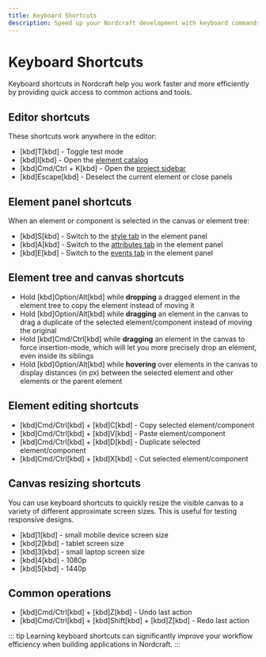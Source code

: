 ```yaml
---
title: Keyboard Shortcuts
description: Speed up your Nordcraft development with keyboard commands for navigation, element selection, panel switching and common editing operations.
---
```


# Keyboard Shortcuts

Keyboard shortcuts in Nordcraft help you work faster and more efficiently by providing quick access to common actions and tools.

## Editor shortcuts

These shortcuts work anywhere in the editor:

- [kbd]T[kbd] - Toggle test mode
- [kbd]I[kbd] - Open the [element catalog](/the-editor/element-tree#element-catalog)
- [kbd]Cmd/Ctrl + K[kbd] - Open the [project sidebar](/the-editor/project-sidebar)
- [kbd]Escape[kbd] - Deselect the current element or close panels

## Element panel shortcuts

When an element or component is selected in the canvas or element tree:

- [kbd]S[kbd] - Switch to the [style tab](/the-editor/element-panel#style-tab) in the element panel
- [kbd]A[kbd] - Switch to the [attributes tab](/the-editor/element-panel#attributes-tab) in the element panel
- [kbd]E[kbd] - Switch to the [events tab](/the-editor/element-panel#events-tab) in the element panel

## Element tree and canvas shortcuts

- Hold [kbd]Option/Alt[kbd] while **dropping** a dragged element in the element tree to copy the element instead of moving it
- Hold [kbd]Option/Alt[kbd] while **dragging** an element in the canvas to drag a duplicate of the selected element/component instead of moving the original
- Hold [kbd]Cmd/Ctrl[kbd] while **dragging** an element in the canvas to force insertion-mode, which will let you more precisely drop an element, even inside its siblings
- Hold [kbd]Option/Alt[kbd] while **hovering** over elements in the canvas to display distances (in px) between the selected element and other elements or the parent element

## Element editing shortcuts

- [kbd]Cmd/Ctrl[kbd] + [kbd]C[kbd] - Copy selected element/component
- [kbd]Cmd/Ctrl[kbd] + [kbd]V[kbd] - Paste element/component
- [kbd]Cmd/Ctrl[kbd] + [kbd]D[kbd] - Duplicate selected element/component
- [kbd]Cmd/Ctrl[kbd] + [kbd]X[kbd] - Cut selected element/component

## Canvas resizing shortcuts

You can use keyboard shortcuts to quickly resize the visible canvas to a variety of different approximate screen sizes. This is useful for testing responsive designs.

- [kbd]1[kbd] - small mobile device screen size
- [kbd]2[kbd] - tablet screen size
- [kbd]3[kbd] - small laptop screen size
- [kbd]4[kbd] - 1080p
- [kbd]5[kbd] - 1440p

## Common operations

- [kbd]Cmd/Ctrl[kbd] + [kbd]Z[kbd] - Undo last action
- [kbd]Cmd/Ctrl[kbd] + [kbd]Shift[kbd] + [kbd]Z[kbd] - Redo last action

::: tip
Learning keyboard shortcuts can significantly improve your workflow efficiency when building applications in Nordcraft.
:::
